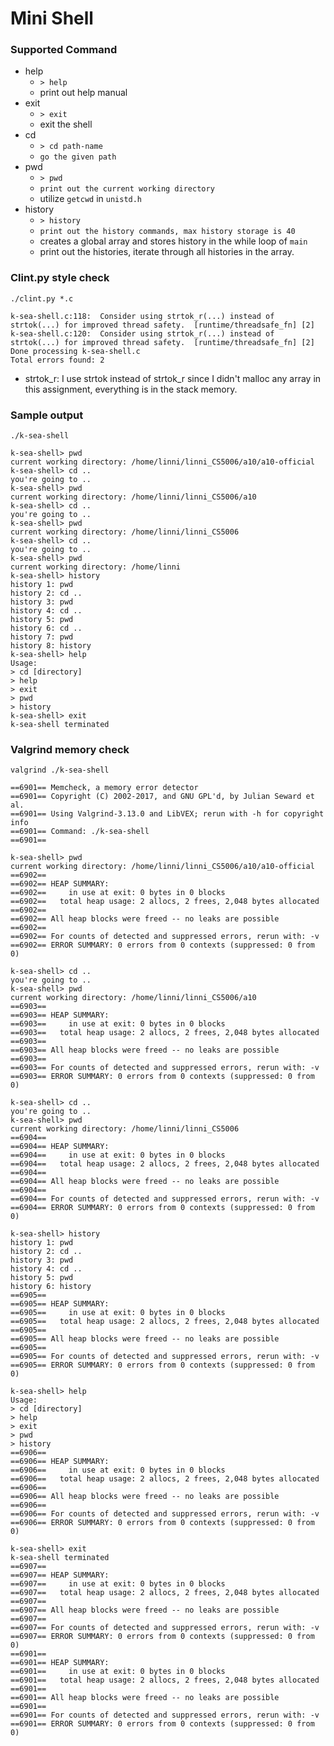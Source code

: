 # Mini Shell

### Supported Command
- help
	- `> help`
	- print out help manual
- exit
	- `> exit`
	- exit the shell
- cd
	- `> cd path-name`
	- `go the given path`
- pwd 
	- `> pwd`
	- `print out the current working directory`
	- utilize `getcwd` in `unistd.h`
- history 
	- `> history`
	- `print out the history commands, max history storage is 40`
	- creates a global array and stores history in the while loop of `main`
	- print out the histories, iterate through all histories in the array.

### Clint.py style check
```
./clint.py *.c
```
```
k-sea-shell.c:118:  Consider using strtok_r(...) instead of strtok(...) for improved thread safety.  [runtime/threadsafe_fn] [2]
k-sea-shell.c:120:  Consider using strtok_r(...) instead of strtok(...) for improved thread safety.  [runtime/threadsafe_fn] [2]
Done processing k-sea-shell.c
Total errors found: 2
```
- strtok_r: I use strtok instead of strtok_r since I didn't malloc any array in this assignment, everything is in the stack memory.


### Sample output
```
./k-sea-shell 
```
```
k-sea-shell> pwd
current working directory: /home/linni/linni_CS5006/a10/a10-official
k-sea-shell> cd ..
you're going to ..
k-sea-shell> pwd
current working directory: /home/linni/linni_CS5006/a10
k-sea-shell> cd ..
you're going to ..
k-sea-shell> pwd 
current working directory: /home/linni/linni_CS5006
k-sea-shell> cd ..
you're going to ..
k-sea-shell> pwd
current working directory: /home/linni
k-sea-shell> history
history 1: pwd
history 2: cd ..
history 3: pwd
history 4: cd ..
history 5: pwd
history 6: cd ..
history 7: pwd
history 8: history
k-sea-shell> help
Usage:
> cd [directory]
> help
> exit
> pwd
> history
k-sea-shell> exit
k-sea-shell terminated
```

### Valgrind memory check
```
valgrind ./k-sea-shell
```
```
==6901== Memcheck, a memory error detector
==6901== Copyright (C) 2002-2017, and GNU GPL'd, by Julian Seward et al.
==6901== Using Valgrind-3.13.0 and LibVEX; rerun with -h for copyright info
==6901== Command: ./k-sea-shell
==6901== 
```
```
k-sea-shell> pwd
current working directory: /home/linni/linni_CS5006/a10/a10-official
==6902== 
==6902== HEAP SUMMARY:
==6902==     in use at exit: 0 bytes in 0 blocks
==6902==   total heap usage: 2 allocs, 2 frees, 2,048 bytes allocated
==6902== 
==6902== All heap blocks were freed -- no leaks are possible
==6902== 
==6902== For counts of detected and suppressed errors, rerun with: -v
==6902== ERROR SUMMARY: 0 errors from 0 contexts (suppressed: 0 from 0)
```
```
k-sea-shell> cd ..
you're going to ..
k-sea-shell> pwd
current working directory: /home/linni/linni_CS5006/a10
==6903== 
==6903== HEAP SUMMARY:
==6903==     in use at exit: 0 bytes in 0 blocks
==6903==   total heap usage: 2 allocs, 2 frees, 2,048 bytes allocated
==6903== 
==6903== All heap blocks were freed -- no leaks are possible
==6903== 
==6903== For counts of detected and suppressed errors, rerun with: -v
==6903== ERROR SUMMARY: 0 errors from 0 contexts (suppressed: 0 from 0)
```
```
k-sea-shell> cd ..
you're going to ..
k-sea-shell> pwd
current working directory: /home/linni/linni_CS5006
==6904== 
==6904== HEAP SUMMARY:
==6904==     in use at exit: 0 bytes in 0 blocks
==6904==   total heap usage: 2 allocs, 2 frees, 2,048 bytes allocated
==6904== 
==6904== All heap blocks were freed -- no leaks are possible
==6904== 
==6904== For counts of detected and suppressed errors, rerun with: -v
==6904== ERROR SUMMARY: 0 errors from 0 contexts (suppressed: 0 from 0)
```
```
k-sea-shell> history
history 1: pwd
history 2: cd ..
history 3: pwd
history 4: cd ..
history 5: pwd
history 6: history
==6905== 
==6905== HEAP SUMMARY:
==6905==     in use at exit: 0 bytes in 0 blocks
==6905==   total heap usage: 2 allocs, 2 frees, 2,048 bytes allocated
==6905== 
==6905== All heap blocks were freed -- no leaks are possible
==6905== 
==6905== For counts of detected and suppressed errors, rerun with: -v
==6905== ERROR SUMMARY: 0 errors from 0 contexts (suppressed: 0 from 0)
```
```
k-sea-shell> help
Usage:
> cd [directory]
> help
> exit
> pwd
> history
==6906== 
==6906== HEAP SUMMARY:
==6906==     in use at exit: 0 bytes in 0 blocks
==6906==   total heap usage: 2 allocs, 2 frees, 2,048 bytes allocated
==6906== 
==6906== All heap blocks were freed -- no leaks are possible
==6906== 
==6906== For counts of detected and suppressed errors, rerun with: -v
==6906== ERROR SUMMARY: 0 errors from 0 contexts (suppressed: 0 from 0)
```
```
k-sea-shell> exit
k-sea-shell terminated
==6907== 
==6907== HEAP SUMMARY:
==6907==     in use at exit: 0 bytes in 0 blocks
==6907==   total heap usage: 2 allocs, 2 frees, 2,048 bytes allocated
==6907== 
==6907== All heap blocks were freed -- no leaks are possible
==6907== 
==6907== For counts of detected and suppressed errors, rerun with: -v
==6907== ERROR SUMMARY: 0 errors from 0 contexts (suppressed: 0 from 0)
==6901== 
==6901== HEAP SUMMARY:
==6901==     in use at exit: 0 bytes in 0 blocks
==6901==   total heap usage: 2 allocs, 2 frees, 2,048 bytes allocated
==6901== 
==6901== All heap blocks were freed -- no leaks are possible
==6901== 
==6901== For counts of detected and suppressed errors, rerun with: -v
==6901== ERROR SUMMARY: 0 errors from 0 contexts (suppressed: 0 from 0)
```
